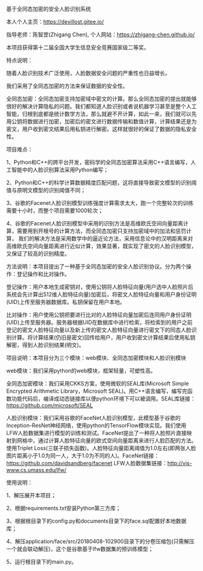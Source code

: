 基于全同态加密的安全人脸识别系统

本人个人主页：https://devillost.gitee.io/

指导老师：陈智罡(Zhigang Chen), 个人网站：https://zhigang-chen.github.io/

本项目获得第十二届全国大学生信息安全竞赛国家级二等奖。

特点说明：

随着人脸识别技术广泛使用，人脸数据安全问题的严重性也日益增长。

我们采用了全同态加密的方法来保证数据的安全性。

全同态加密：全同态加密支持加密域中密文的计算。那么全同态加密的提出就能够很好的解决计算隐私的问题。我们都知道人脸识别或者说机器学习甚至是整个人工智能，归根到底都是统计数学方法，那么就避不开计算，如此一来，我们就可以先用公钥将数据进行加密，加密后的密文进行数据传输和数值计算，计算结果还是为密文，用户收到密文结果后用私钥进行解密。这样就很好的保证了数据的隐私安全性。

项目难点：

1、Python和C++的跨平台开发，密码学的全同态加密算法采用C++语言编写，人工智能中的人脸识别算法采用Python编写；

2、Python和C++的科学计算数据精度匹配问题，这将直接导致密文模型的识别阈值与原明文模型的识别阈值不同；

3、谷歌的Facenet人脸识别模型训练强度计算需求太大，跑一个完整轮次的训练需要十小时，而整个项目需要1000轮次；

4、谷歌的Facenet人脸识别模型中采用的识别方法是高维欧氏空间向量距离计算，需要用到开根号的计算方法，而全同态加密只支持加密域中的加法和惩罚计算，
   我们的解决方法是采用数学中的逼近论方法，采用信息论中的汉明距离来对高维欧氏空间向量距离进行近似计算，效果显著，既实现了密文的人脸识别模型，又保证了较高的识别精度。

方法说明：本项目提出了一种基于全同态加密的安全人脸识别协议。分为两个操作：登记操作和比对操作。

登记操作：用户本地生成密钥对，使用公钥将人脸特征向量(用户选中人脸照片后系统会先计算出512维人脸特征向量)加密后，将密文人脸特征向量和用户身份证明(UID)上传至服务器数据库。私钥保留在用户本地。

比对操作：用户使用公钥把要进行比对的人脸特征向量加密后连同用户身份证明(UID)上传至服务器。服务器根据UID在数据库中进行检索，将检索到的用户之前登记的密文人脸特征向量以及新上传的密文人脸特征向量进行密文下的同态人脸识别计算。将计算结果(仍旧是密文)回传给用户，用户收到密文计算结果后使用私钥解密，得到人脸识别结果(明文)。

项目说明：本项目分为三个模块：web模块、全同态加密模块和人脸识别模块

web模块：我们采用python的web模块，框架轻量，可塑性高。

全同态加密模块：我们采用CKKS方案，使用微软的SEAL库(Microsoft Simple Encrypted Arithmetic Library，Microsoft SEAL)。用C++语言编写，编写完函数功能代码后，编译成动态链接库以便python环境下可以被调用。SEAL库链接：https://github.com/microsoft/SEAL

人脸识别模块：我们采用谷歌的FaceNet人脸识别模型，此模型基于谷歌的Inception-ResNet神经网络，使用python的TensorFlow模块实现。我们使用LFW人脸数据集进行模型的训练和测试。FaceNet提出了一种将人脸照片直接映射到网格中，通过计算人脸特征向量的欧式空间向量距离来进行人脸匹配的方法。使用Triplet Loss(三联子损失函数)。人脸特征向量距离阈值为1.0左右(即两张人脸图片距离小于1.0为同一人，大于1.0为不同的人)。FaceNet链接：https://github.com/davidsandberg/facenet     LFW人脸数据集链接：http://vis-www.cs.umass.edu/lfw/

使用说明：

1、解压展开本项目；

2、根据requirements.txt安装Python第三方库；

3、根据根目录下的config.py和documents目录下的face.sql配置好本地数据库；

4、解压application/face/src/20180408-102900目录下的分卷压缩包(只需解压一个就会联动解压)，这个是谷歌基于lfw数据集的预训练模型；

5、运行根目录下的main.py。
